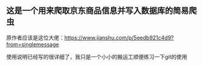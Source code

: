 ## 这是一个用来爬取京东商品信息并写入数据库的简易爬虫

原作者应该是这位大佬：https://www.jianshu.com/p/5eedb921c4d9?from=singlemessage

使用说明已经写的很详细了，我只是一个小小的搬运工顺便练习一下git的使用


